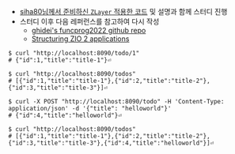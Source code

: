 * [siha80님께서 준비하신 `ZLayer` 적용한 코드](https://github.com/siha80/2022-zio-web-app-study/tree/b0ac1c6b0b7a43ff136455b7765f4ec14ea57ee0/ch2/src/main/scala) 및 설명과 함께 스터디 진행
* 스터디 이후 다음 레퍼런스를 참고하여 다시 작성
  * [ghidei's funcprog2022 github repo](https://github.com/ghidei/funcprog2022/tree/aa6e76f36e69b5eae1ed4c03b71ee5e175649dfc)
  * [Structuring ZIO 2 applications](https://softwaremill.com/structuring-zio-2-applications/)


```shell
$ curl "http://localhost:8090/todo/1"
# {"id":1,"title":"title-1"}⏎   

$ curl "http://localhost:8090/todos"
# [{"id":1,"title":"title-1"},{"id":2,"title":"title-2"},{"id":3,"title":"title-3"}]⏎                                                                     

$ curl -X POST "http://localhost:8090/todo" -H 'Content-Type: application/json' -d '{"title": "helloworld"}'
# {"id":4,"title":"helloworld"}⏎  

$ curl "http://localhost:8090/todos"
# [{"id":1,"title":"title-1"},{"id":2,"title":"title-2"},{"id":3,"title":"title-3"},{"id":4,"title":"helloworld"}]⏎  
```